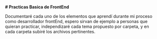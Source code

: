 **# Practicas Basica de FrontEnd**


Documentaré cada uno de los elementos que aprendí durante mi proceso como desarrollador frontEnd, espero sirvan de ejemplo a personas que quieran practicar, independizaré cada tema propuesto por carpeta, y en cada carpeta subiré los archivos pertinentes.
